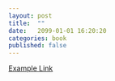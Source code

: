 ```yaml
---
layout: post
title:  ""
date:   2099-01-01 16:20:20
categories: book
published: false
---
```


[Example Link](https://infrastructure-as-code.com)
